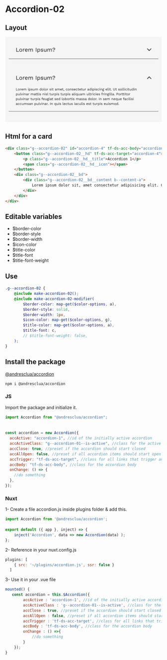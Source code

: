 # Accordion-02

## Layout

![alt text][accordion-02]

[accordion-02]: /src/img/global-components/accordion/accordion-01.png

## Html for a card

```html
<div class="g--accordion-02" id="accordion-4" tf-ds-acc-body="accordion-4">
    <button class="g--accordion-02__hd" tf-ds-acc-target="accordion-4">
        <p class="g--accordion-02__hd__title">Accordion 1</p>
        <span class="g--accordion-02__hd__icon"></span>
    </button>
    <div class="g--accordion-02__bd">
        <div class="g--accordion-02__bd__content b--content-a">
            Lorem ipsum dolor sit, amet consectetur adipisicing elit. Consequuntur nesciunt, sed quaerat ut a sapiente quia ea! Doloribus architecto aut voluptates quasi perspiciatis fugiat non nisi magni libero rem! Ducimus.
        </div>
    </div>
</div>
```

## Editable variables

- $border-color
- $border-style
- $border-width
- $icon-color
- $title-color
- $title-font
- $title-font-weight

## Use

```scss
.g--accordion-02 {
    @include make-accordion-02();
    @include make-accordion-02-modifier(
        $border-color: map-get($color-options, a),
        $border-style: solid,
        $border-width: 1px,
        $icon-color: map-get($color-options, g),
        $title-color: map-get($color-options, a),
        $title-font: c,
        // $title-font-weight: false,
    );
}
```

## Install the package

[@andresclua/accordion](https://www.jsdelivr.com/package/npm/@andresclua/accordion)

```sh
npm i @andresclua/accordion
```

### JS

Import the package and initialize it.

```js
import Accordion from "@andresclua/accordion";


const accordion = new Accordion({
  accActive: "accordion-1", //id of the initially active accordion
  accActiveClass: "g--accordion-01--is-active", //class for the active accordion
  accClose: true, //preset if the accordion should start closed
  accAllOpen: false, //preset if all accordion items should start open
  accTrigger: "tf-ds-acc-target", //class for all links that trigger an accordion item
  accBody: "tf-ds-acc-body", //class for the accordion body
  onChange: () => {
    //do something
  },
});
```

### Nuxt

1- Create a file accordion.js inside plugins folder & add this.

```js
import Accordion from '@andresclua/accordion';

export default ({ app }, inject) => {
    inject('Accordion', data => new Accordion(data) );
};
```

2- Reference in your nuxt.config.js

```js
plugins: [
    { src: '~/plugins/accordion.js', ssr: false }
  ]
```

3- Use it in your .vue file

```js
mounted() {
   const accordion = this.$Accordion({
        accActive : 'accordion-1', //id of the initially active accordion
        accActiveClass : 'g--accordion-01--is-active', //class for the active accordion
        accClose : true, //preset if the accordion should start closed
        accAllOpen : false, //preset if all accordion items should start open
        accTrigger : 'tf-ds-acc-target', //class for all links that trigger an accordion item
        accBody : 'tf-ds-acc-body', //class for the accordion body
        onChange : () =>{
            //do something
        }
    });
}
```

